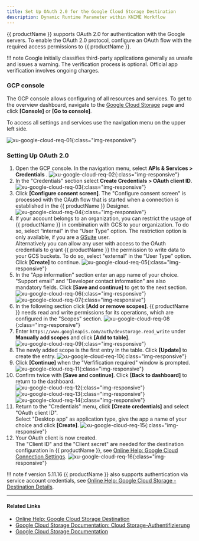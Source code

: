 ```yaml
---
title: Set Up OAuth 2.0 for the Google Cloud Storage Destination
description: Dynamic Runtime Parameter within KNIME Workflow
---
```


{{ productName }} supports OAuth 2.0 for authentication with the Google servers.
To enable the OAuth 2.0 protocol, configure an OAuth flow with the required access permissions to {{ productName }}.

!!! note
    Google initially classifies third-party applications generally as unsafe and issues a warning.
    The verification process is optional. Official app verification involves ongoing charges.

### GCP console
The GCP console allows configuring of all resources and services. 
To get to the overview dashboard, navigate to the [Google Cloud Storage](https://cloud.google.com/storage) page and click **[Console]** or **[Go to console]**. 

To access all settings and services use the navigation menu on the upper left side.

![xu-google-cloud-req-01](../assets/images/xu/articles/googlecloudstorage/xu-google-cloud-req-01.png){:class="img-responsive"}
 
 
### Setting Up OAuth 2.0

1. Open the GCP console. In the navigation menu, select **APIs & Services > Credentials** .
![xu-google-cloud-req-02](../assets/images/xu/articles/googlecloudstorage/xu-google-cloud-req-02.png){:class="img-responsive"}
2. In the "Credentials" section select **Create Credentials > OAuth client ID**.
![xu-google-cloud-req-03](../assets/images/xu/articles/googlecloudstorage/xu-google-cloud-req-03.png){:class="img-responsive"}
3. Click **[Configure consent screen]**. The "Configure consent screen" is processed with the OAuth flow that is started when a connection is established in the {{ productName }} Designer.
![xu-google-cloud-req-04](../assets/images/xu/articles/googlecloudstorage/xu-google-cloud-req-04.png){:class="img-responsive"}
4. If your account belongs to an organization, you can restrict the usage of {{ productName }} in combination with GCS to your organization. To do so, select “internal” in the “User Type” option.  The restriction option is only available, if you are a [GSuite](https://gsuite.google.com/) user. <br>
Alternatively you can allow any user with access to the OAuth credentials to grant {{ productName }} the permission to write data to your GCS buckets. To do so, select "external" in the “User Type” option. <br> 
Click **[Create]** to continue.
![xu-google-cloud-req-05](../assets/images/xu/articles/googlecloudstorage/xu-google-cloud-req-05.png){:class="img-responsive"}
5. In the "App information" section enter an app name of your choice. <br>
"Support email" and "Developer contact information" are also mandatory fields. Click **[Save and continue]** to get to the next section. <br>
![xu-google-cloud-req-06](../assets/images/xu/articles/googlecloudstorage/xu-google-cloud-req-06.png){:class="img-responsive"}
![xu-google-cloud-req-07](../assets/images/xu/articles/googlecloudstorage/xu-google-cloud-req-07.png){:class="img-responsive"}
6. In the following section click **[Add or remove scopes]**.
{{ productName }} needs read and write permissions for its operations, which are configured in the "Scopes" section.
![xu-google-cloud-req-08](../assets/images/xu/articles/googlecloudstorage/xu-google-cloud-req-08.png){:class="img-responsive"}
7. Enter `https://www.googleapis.com/auth/devstorage.read_write` under **Manually add scopes** and click **[Add to table]**.
![xu-google-cloud-req-09](../assets/images/xu/articles/googlecloudstorage/xu-google-cloud-req-09.png){:class="img-responsive"}
8. The newly added scope is the first entry in the table. Click **[Update]** to create the entry. 
![xu-google-cloud-req-10](../assets/images/xu/articles/googlecloudstorage/xu-google-cloud-req-10.png){:class="img-responsive"}
9. Click **[Continue]** when the "Verfification required" window is prompted. <br>
![xu-google-cloud-req-11](../assets/images/xu/articles/googlecloudstorage/xu-google-cloud-req-11.png){:class="img-responsive"}
10. Confirm twice with **[Save and continue]**. Click **[Back to dashboard]** to return to the dashboard.      
![xu-google-cloud-req-12](../assets/images/xu/articles/googlecloudstorage/xu-google-cloud-req-12.png){:class="img-responsive"}
![xu-google-cloud-req-13](../assets/images/xu/articles/googlecloudstorage/xu-google-cloud-req-13.png){:class="img-responsive"}
![xu-google-cloud-req-14](../assets/images/xu/articles/googlecloudstorage/xu-google-cloud-req-14.png){:class="img-responsive"}
11. Return to the "Credentials" menu, click **[Create credentials]** and select "OAuth client ID". <br>
Select "Desktop app" as application type, give the app a name of your choice and click **[Create]**.
![xu-google-cloud-req-15](../assets/images/xu/articles/googlecloudstorage/xu-google-cloud-req-15.png){:class="img-responsive"}
12. Your OAuth client is now created. <br>
The "Client ID" and the "Client secret" are needed for the destination configuration in {{ productName }}, see [Online Help: Google Cloud Connection Settings](https://help.theobald-software.com/en/xtract-universal/destinations/google-cloud-storage#connection).
![xu-google-cloud-req-16](../assets/images/xu/articles/googlecloudstorage/xu-google-cloud-req-16.png){:class="img-responsive"}

!!! note
    f version 5.11.16 {{ productName }} also supports authentication via service account credentials, see [Online Help: Google Cloud Storage - Destination Details](https://help.theobald-software.com/en/xtract-universal/destinations/google-cloud-storage#destination-details).

*****
#### Related Links
- [Online Help: Google Cloud Storage Destination](https://help.theobald-software.com/en/xtract-universal/destinations/google-cloud-storage)
- [Google Cloud Storage Documentation: Cloud Storage-Authentifizierung](https://cloud.google.com/storage/docs/authentication)
- [Google Cloud Storage Documentation](https://cloud.google.com/storage/docs#docs)
